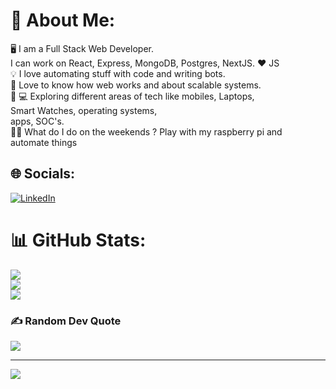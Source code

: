 # 💫 About Me:
🖥 I am a Full Stack Web Developer. <br>I can work on React, Express, MongoDB, Postgres, NextJS. ❤️ JS<br>💡 I love automating stuff with code and writing bots. <br>🤯 Love to know how web works and about scalable systems.<br>📱 💻 Exploring different areas of tech like mobiles, Laptops, <br>Smart Watches, operating systems, <br>apps, SOC's.<br>🧑‍🔧 What do I do on the weekends ? Play with my raspberry pi and <br>automate things<br>


## 🌐 Socials:
[![LinkedIn](https://img.shields.io/badge/LinkedIn-%230077B5.svg?logo=linkedin&logoColor=white)](https://linkedin.com/in/https://www.linkedin.com/in/arun-kumar-b-5740a355/) 

# 📊 GitHub Stats:
![](https://github-readme-stats.vercel.app/api?username=ArunAaryan&theme=dark&hide_border=false&include_all_commits=true&count_private=true)<br/>
![](https://github-readme-streak-stats.herokuapp.com/?user=ArunAaryan&theme=dark&hide_border=false)<br/>
![](https://github-readme-stats.vercel.app/api/top-langs/?username=ArunAaryan&theme=dark&hide_border=false&include_all_commits=true&count_private=true&layout=compact)

### ✍️ Random Dev Quote
![](https://quotes-github-readme.vercel.app/api?type=horizontal&theme=radical)


---
[![](https://visitcount.itsvg.in/api?id=ArunAaryan&icon=0&color=0)](https://visitcount.itsvg.in)
